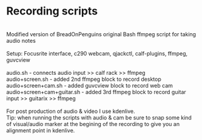 # Recording scripts<br/>
<br />
Modified version of BreadOnPenguins original Bash ffmpeg script for taking audio notes<br />
<br />
Setup: Focusrite interface, c290 webcam, qjackctl, calf-plugins, ffmpeg, guvcview<br />
<br />
audio.sh - connects audio input >> calf rack >> ffmpeg<br />
audio+screen.sh - added 2nd ffmpeg block to record desktop<br />
audio+screen+cam.sh - added guvcview block to record web cam<br />
audio+screen+cam+guitar.sh - added 3rd ffmpeg block to record guitar input >> guitarix >> ffmpeg<br />
<br />
For post production of audio & video I use kdenlive.<br />
Tip: when running the scripts with audio & cam be sure to snap some kind of visual/audio marker at the begining of the recording to give you an alignment point in kdenlive.<br />
<br />
